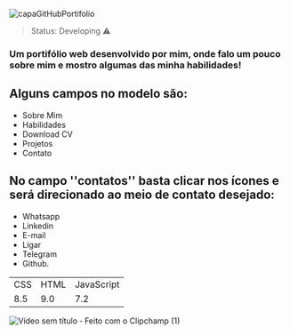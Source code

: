 ![capaGitHubPortifolio](https://github.com/NandoAlmeidaDev/NandoAlmeidaDev/assets/117053080/a36bb26e-27bf-4027-8642-984dffcc03ae)


> Status: Developing ⚠️

### Um portifólio  web desenvolvido por mim, onde falo um pouco sobre mim e mostro algumas das minha habilidades! 

## Alguns campos no modelo são:

+ Sobre Mim
+ Habilidades
+ Download CV
+ Projetos
+ Contato

## No campo  ''contatos'' basta clicar nos ícones e será direcionado  ao meio de contato desejado:

* Whatsapp
* Linkedin
* E-mail
* Ligar
* Telegram
* Github.


<table>
  <tr>
    <td>CSS</td>
    <td>HTML</td>
    <td>JavaScript</td>
  </tr>
  <tr>
    <td>8.5</td>
    <td>9.0</td>
    <td>7.2</td>
  </tr>
</table>



![Vídeo sem título ‐ Feito com o Clipchamp (1)](https://github.com/NandoAlmeidaDev/NandoAlmeidaDev/assets/117053080/447529aa-2a35-4594-aff3-4baa778e67f3)
